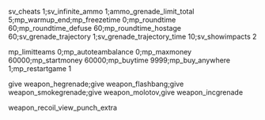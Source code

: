 sv_cheats 1;sv_infinite_ammo 1;ammo_grenade_limit_total 5;mp_warmup_end;mp_freezetime 0;mp_roundtime 60;mp_roundtime_defuse 60;mp_roundtime_hostage 60;sv_grenade_trajectory 1;sv_grenade_trajectory_time 10;sv_showimpacts 2

mp_limitteams 0;mp_autoteambalance 0;mp_maxmoney 60000;mp_startmoney 60000;mp_buytime 9999;mp_buy_anywhere 1;mp_restartgame 1

give weapon_hegrenade;give weapon_flashbang;give weapon_smokegrenade;give weapon_molotov,give weapon_incgrenade

weapon_recoil_view_punch_extra
